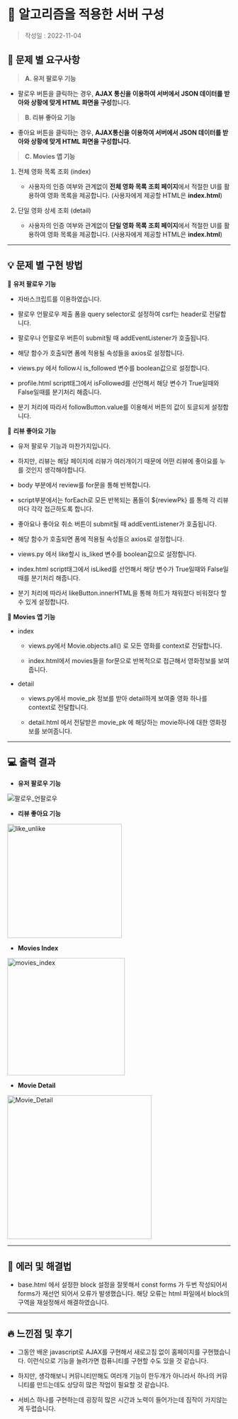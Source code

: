 # 📅 알고리즘을 적용한 서버 구성



> 작성일 : 2022-11-04



## 📢 문제 별 요구사항

> **A. 유저 팔로우 기능**

- 팔로우 버튼을 클릭하는 경우, **AJAX 통신을 이용하여 서버에서 JSON 데이터를 받아와 상황에 맞게 HTML 화면을 구성**합니다.



> **B. 리뷰 좋아요 기능**

- 좋아요 버튼을 클릭하는 경우, **AJAX통신을 이용하여 서버에서 JSON 데이터를 받아와 상황에 맞게 HTML 화면을 구성합니다.**



> **C. Movies 앱 기능**

1. 전체 영화 목록 조회 (index)
   
   - 사용자의 인증 여부와 관계없이 **전체 영화 목록 조회 페이지**에서 적절한 UI를 활용하여 영화 목록을 제공합니다. (사용자에게 제공할 HTML은 **index.html**)



2. 단일 영화 상세 조회 (detail)
   
   - 사용자의 인증 여부와 관계없이 **단일 영화 목록 조회 페이지**에서 적절한 UI를 활용하여 영화 목록을 제공합니다. (사용자에게 제공할 HTML은 **index.html**)

---

## 💡 문제 별 구현 방법



🎯 **유저 팔로우 기능**

- 자바스크립트를 이용하였습니다.

- 팔로우 언팔로우 제출 폼을 query selector로 설정하여 csrf는 header로 전달합니다.

- 팔로우나 언팔로우 버튼이 submit될 때 addEventListener가 호출됩니다.

- 해당 함수가 호출되면 폼에 적용될 속성들을 axios로 설정합니다.

- views.py 에서 follow시 is_followed 변수를 boolean값으로 설정합니다.

- profile.html script태그에서 isFollowed를 선언해서 해당 변수가 True일때와 False일때를 분기처리 해줍니다.

- 분기 처리에 따라서 followButton.value를 이용해서 버튼의 값이 토글되게 설정합니다.



🎯 **리뷰 좋아요 기능**

- 유저 팔로우 기능과 마찬가지입니다.

- 하지만, 리뷰는 해당 페이지에 리뷰가 여러개이기 때문에 어떤 리뷰에 좋아요를 누를 것인지 생각해야합니다.

- body 부분에서 review를 for문을 통해 반복합니다.

- script부분에서는 forEach로 모든 반복되는 폼들이 ${reviewPk} 를 통해 각 리뷰마다 각각 접근하도록 합니다.

- 좋아요나 좋아요 취소 버튼이 submit될 때 addEventListener가 호출됩니다.

- 해당 함수가 호출되면 폼에 적용될 속성들으 axios로 설정합니다.

- views.py 에서 like할시 is_liked 변수를 boolean값으로 설정합니다.

- index.html script태그에서 isLiked를 선언해서 해당 변수가 True일때와 False일때를 분기처리 해줍니다.

- 분기 처리에 따라서 likeButton.innerHTML을 통해 하트가 채워졌다 비워졌다 할 수 있게 설정합니다.



🎯 **Movies 앱 기능**

- index
  
  - views.py에서 Movie.objects.all() 로 모든 영화를 context로 전달합니다.
  
  - index.html에서 movies들을 for문으로 반복적으로 접근해서 영화정보를 보여줍니다.

- detail
  
  - views.py에서 movie_pk 정보를 받아 detail하게 보여줄 영화 하나를 context로 전달합니다.
  
  - detail.html 에서 전달받은 movie_pk 에 해당하는 movie하나에 대한 영화정보를 보여줍니다.



---

## 💻 출력 결과

- **유저 팔로우 기능**

![팔로우_언팔로우](https://user-images.githubusercontent.com/109258052/199891771-16c24163-3130-4302-8122-2ab5dc9de216.gif)



- **리뷰 좋아요 기능**

<img src="https://user-images.githubusercontent.com/109258052/199892375-b7a77301-ada4-4210-a6e5-42f8fe067777.gif" title="" alt="like_unlike" width="258">



- **Movies Index**

<img src="https://user-images.githubusercontent.com/109258052/199893080-63dbb8e1-4fa7-463c-995a-7e1559c72cbf.gif" title="" alt="movies_index" width="265">



- **Movie Detail**

<img src="https://user-images.githubusercontent.com/109258052/199893818-048c0c2b-74c3-41e0-aa21-f44c4c3823e8.gif" title="" alt="Movie_Detail" width="325">

---

## 🚨 에러 및 해결법

- base.html 에서 설정한 block 설정을 잘못해서 const forms 가 두번 작성되어서 forms가 재선언 되어서 오류가 발생했습니다. 해당 오류는 html 파일에서 block의 구역을 재설정해서 해결하였습니다.

---

## 🔥 느낀점 및 후기

- 그동안 배운 javascript로 AJAX를 구현해서 새로고침 없이 홈페이지를 구현했습니다. 이런식으로 기능을 늘려가면 컴퓨니티를 구현할 수도 있을 것 같습니다.

- 하지만, 생각해보니 커뮤니티만해도 여러개 기능이 한두개가 아니라서 하나의 커뮤니티를 만드는데도 상당히 많은 작업이 필요할 것 같습니다.

- 서비스 하나를 구현하는데 굉장히 많은 시간과 노력이 들어가는데 짐작이 가지않는게 두렵습니다.


